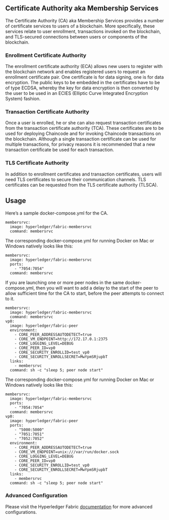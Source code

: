 ## Certificate Authority aka Membership Services

The Certificate Authority (CA) aka Membership Services provides a number of certificate services to users of a blockchain. More specifically, these services relate to user enrollment, transactions invoked on the blockchain, and TLS-secured connections between users or components of the blockchain.

### Enrollment Certificate Authority

The enrollment certificate authority (ECA) allows new users to register with the blockchain network and enables registered users to request an enrollment certificate pair. One certificate is for data signing, one is for data encryption. The public keys to be embedded in the certificates have to be of type ECDSA, whereby the key for data encryption is then converted by the user to be used in an ECIES (Elliptic Curve Integrated Encryption System) fashion.

### Transaction Certificate Authority

Once a user is enrolled, he or she can also request transaction certificates from the transaction certificate authority (TCA). These certificates are to be used for deploying Chaincode and for invoking Chaincode transactions on the blockchain. Although a single transaction certificate can be used for multiple transactions, for privacy reasons it is recommended that a new transaction certificate be used for each transaction.

### TLS Certificate Authority

In addition to enrollment certificates and transaction certificates, users will need TLS certificates to secure their communication channels. TLS certificates can be requested from the TLS certificate authority (TLSCA).

## Usage

Here’s a sample docker-compose.yml for the CA.

```
membersrvc:
  image: hyperledger/fabric-membersrvc
  command: membersrvc
```

The corresponding docker-compose.yml for running Docker on Mac or Windows natively looks like this:

```
membersrvc:
  image: hyperledger/fabric-membersrvc
  ports:
    - "7054:7054"
  command: membersrvc
```

If you are launching one or more peer nodes in the same docker-compose.yml, then you will want to add a delay to the start of the peer to allow sufficient time for the CA to start, before the peer attempts to connect to it.

```
membersrvc:
  image: hyperledger/fabric-membersrvc
  command: membersrvc
vp0:
  image: hyperledger/fabric-peer
  environment:
    - CORE_PEER_ADDRESSAUTODETECT=true
    - CORE_VM_ENDPOINT=http://172.17.0.1:2375
    - CORE_LOGGING_LEVEL=DEBUG
    - CORE_PEER_ID=vp0
    - CORE_SECURITY_ENROLLID=test_vp0
    - CORE_SECURITY_ENROLLSECRET=MwYpmSRjupbT
  links:
    - membersrvc
  command: sh -c "sleep 5; peer node start"
```

The corresponding docker-compose.yml for running Docker on Mac or Windows natively looks like this:

```
membersrvc:
  image: hyperledger/fabric-membersrvc
  ports:
    - "7054:7054"
  command: membersrvc
vp0:
  image: hyperledger/fabric-peer
  ports:
    - "5000:5000"
    - "7051:7051"
    - "7052:7052"
  environment:
    - CORE_PEER_ADDRESSAUTODETECT=true
    - CORE_VM_ENDPOINT=unix:///var/run/docker.sock
    - CORE_LOGGING_LEVEL=DEBUG
    - CORE_PEER_ID=vp0
    - CORE_SECURITY_ENROLLID=test_vp0
    - CORE_SECURITY_ENROLLSECRET=MwYpmSRjupbT
  links:
    - membersrvc
  command: sh -c "sleep 5; peer node start"
```

### Advanced Configuration

Please visit the Hyperledger Fabric [documentation](http://hyperledger-fabric.readthedocs.io/en/latest/Setup/ca-setup/) for more advanced configurations.
